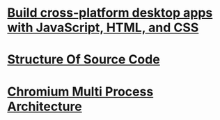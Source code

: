 

# [Build cross-platform desktop apps with JavaScript, HTML, and CSS]('https://www.electronjs.org/')

# [Structure Of Source Code]('https://www.electronjs.org/docs/development/source-code-directory-structure')

# [Chromium Multi Process Architecture]('https://dev.chromium.org/developers/design-documents/multi-process-architecture')
